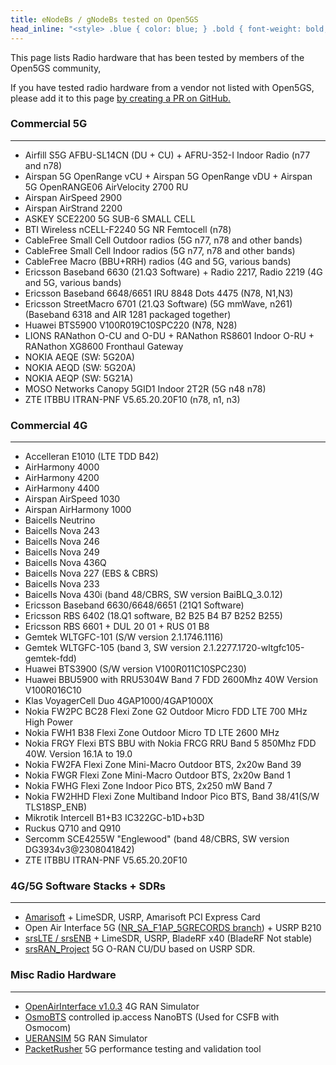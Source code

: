 ```yaml
---
title: eNodeBs / gNodeBs tested on Open5GS
head_inline: "<style> .blue { color: blue; } .bold { font-weight: bold; } </style>"
---
```


This page lists Radio hardware that has been tested by members of the Open5GS community,

If you have tested radio hardware from a vendor not listed with Open5GS, please add it to this page [by creating a PR on GitHub.](https://github.com/open5gs/open5gs)

### Commercial 5G
---
 * Airfill S5G AFBU-SL14CN (DU + CU) + AFRU-352-I Indoor Radio (n77 and n78)
 * Airspan 5G OpenRange vCU + Airspan 5G OpenRange vDU + Airspan 5G OpenRANGE06 AirVelocity 2700 RU
 * Airspan AirSpeed 2900
 * Airspan AirStrand 2200
 * ASKEY SCE2200 5G SUB-6 SMALL CELL
 * BTI Wireless nCELL-F2240 5G NR Femtocell (n78)
 * CableFree Small Cell Outdoor radios (5G n77, n78 and other bands)
 * CableFree Small Cell Indoor radios (5G n77, n78 and other bands)
 * CableFree Macro (BBU+RRH) radios (4G and 5G, various bands)
 * Ericsson Baseband 6630 (21.Q3 Software) + Radio 2217, Radio 2219 (4G and 5G, various bands)
 * Ericsson Baseband 6648/6651 IRU 8848 Dots 4475 (N78, N1,N3) 
 * Ericsson StreetMacro 6701 (21.Q3 Software) (5G mmWave, n261) (Baseband 6318 and AIR 1281 packaged together)
 * Huawei BTS5900 V100R019C10SPC220 (N78, N28)
 * LIONS RANathon O-CU and O-DU + RANathon RS8601 Indoor O-RU + RANathon XG8600 Fronthaul Gateway
 * NOKIA AEQE (SW: 5G20A)
 * NOKIA AEQD (SW: 5G20A)
 * NOKIA AEQP (SW: 5G21A)
 * MOSO Networks Canopy 5GID1 Indoor 2T2R (5G n48 n78)
 * ZTE ITBBU ITRAN-PNF V5.65.20.20F10 (n78, n1, n3) 

### Commercial 4G
---

 * Accelleran E1010 (LTE TDD B42)
 * AirHarmony 4000
 * AirHarmony 4200
 * AirHarmony 4400
 * Airspan AirSpeed 1030
 * Airspan AirHarmony 1000
 * Baicells Neutrino
 * Baicells Nova 243
 * Baicells Nova 246
 * Baicells Nova 249
 * Baicells Nova 436Q
 * Baicells Nova 227 (EBS & CBRS)
 * Baicells Nova 233
 * Baicells Nova 430i (band 48/CBRS, SW version BaiBLQ_3.0.12)
 * Ericsson Baseband 6630/6648/6651 (21Q1 Software)
 * Ericsson RBS 6402 (18.Q1 software, B2 B25 B4 B7 B252 B255)
 * Ericsson RBS 6601 + DUL 20 01 + RUS 01 B8 
 * Gemtek WLTGFC-101 (S/W version 2.1.1746.1116)
 * Gemtek WLTGFC-105 (band 3, SW version 2.1.2277.1720-wltgfc105-gemtek-fdd)
 * Huawei BTS3900 (S/W version V100R011C10SPC230)
 * Huawei BBU5900 with RRU5304W Band 7 FDD 2600Mhz 40W Version V100R016C10
 * Klas VoyagerCell Duo 4GAP1000/4GAP1000X
 * Nokia FW2PC BC28 Flexi Zone G2 Outdoor Micro FDD LTE 700 MHz High Power
 * Nokia FWH1 B38 Flexi Zone Outdoor Micro TD LTE 2600 MHz
 * Nokia FRGY Flexi BTS BBU with Nokia FRCG RRU Band 5 850Mhz FDD 40W. Version 16.1A to 19.0
 * Nokia FW2FA Flexi Zone Mini-Macro Outdoor BTS, 2x20w Band 39
 * Nokia FWGR Flexi Zone Mini-Macro Outdoor BTS, 2x20w Band 1
 * Nokia FWHG Flexi Zone Indoor Pico BTS, 2x250 mW Band 7
 * Nokia FW2HHD Flexi Zone Multiband Indoor Pico BTS, Band 38/41(S/W TLS18SP_ENB)
 * Mikrotik Intercell B1+B3 IC322GC-b1D+b3D
 * Ruckus Q710 and Q910
 * Sercomm SCE4255W "Englewood" (band 48/CBRS, SW version DG3934v3@2308041842)
 * ZTE ITBBU ITRAN-PNF V5.65.20.20F10

### 4G/5G Software Stacks + SDRs
---

 * [Amarisoft](https://www.amarisoft.com/) + LimeSDR, USRP, Amarisoft PCI Express Card
 * Open Air Interface 5G ([NR_SA_F1AP_5GRECORDS branch](https://gitlab.eurecom.fr/oai/openairinterface5g/-/tree/NR_SA_F1AP_5GRECORDS)) + USRP B210
 * [srsLTE / srsENB](https://github.com/srsLTE/srsLTE) + LimeSDR, USRP, BladeRF x40 (BladeRF Not stable)
 * [srsRAN_Project](https://github.com/srsran/srsRAN_Project) 5G O-RAN CU/DU based on USRP SDR.

### Misc Radio Hardware
---
 * [OpenAirInterface v1.0.3](https://gitlab.eurecom.fr/oai/openairinterface5g/-/tree/v1.0.3) 4G RAN Simulator
 * [OsmoBTS](https://osmocom.org/projects/osmobts/wiki) controlled ip.access NanoBTS (Used for CSFB with Osmocom)
 * [UERANSIM](https://github.com/aligungr/UERANSIM) 5G RAN Simulator
 * [PacketRusher](https://github.com/HewlettPackard/PacketRusher) 5G performance testing and validation tool
